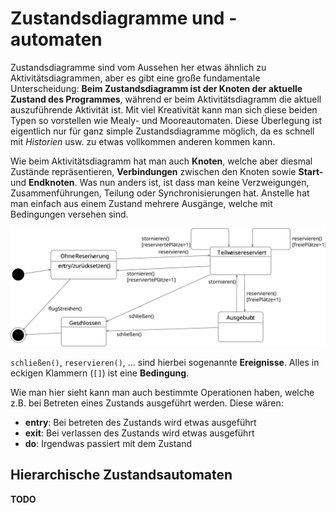 # Zustandsdiagramme und -automaten

Zustandsdiagramme sind vom Aussehen her etwas ähnlich zu Aktivitätsdiagrammen, aber
es gibt eine große fundamentale Unterscheidung: **Beim Zustandsdiagramm ist der Knoten
der aktuelle Zustand des Programmes**, während er beim Aktivitätsdiagramm die aktuell
auszuführende Aktivität ist. Mit viel Kreativität kann man sich diese beiden Typen so
vorstellen wie Mealy- und Mooreautomaten. Diese Überlegung ist eigentlich nur für
ganz simple Zustandsdiagramme möglich, da es schnell mit *Historien* usw. zu etwas vollkommen 
anderen kommen kann.

Wie beim Aktivitätsdiagramm hat man auch **Knoten**, welche aber diesmal Zustände repräsentieren,
**Verbindungen** zwischen den Knoten sowie **Start-** und **Endknoten**. Was nun anders ist, ist dass
man keine Verzweigungen, Zusammenführungen, Teilung oder Synchronisierungen hat. Anstelle hat man
einfach aus einem Zustand mehrere Ausgänge, welche mit Bedingungen versehen sind.

![Beispiel Zustandsdiagramm](../assets/swt/uml/state-transition-diagram.svg)

`schließen()`, `reservieren()`, ... sind hierbei sogenannte **Ereignisse**. Alles in eckigen Klammern (`[]`)
ist eine **Bedingung**.

Wie man hier sieht kann man auch bestimmte Operationen haben, welche z.B. bei Betreten eines Zustands
ausgeführt werden. Diese wären:

- **entry**: Bei betreten des Zustands wird etwas ausgeführt
- **exit**:  Bei verlassen des Zustands wird etwas ausgeführt
- **do**:    Irgendwas passiert mit dem Zustand

## Hierarchische Zustandsautomaten

**TODO**

